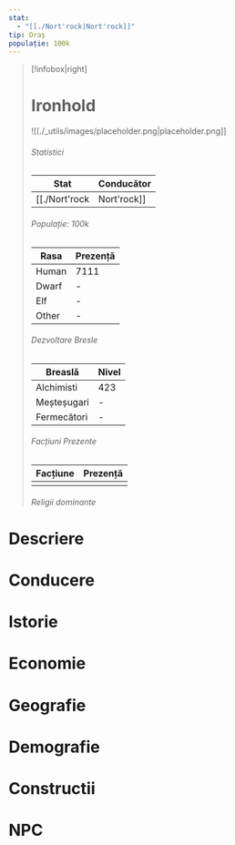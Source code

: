 ```yaml
---
stat:
  - "[[./Nort'rock|Nort'rock]]"
tip: Oraș
populație: 100k
---
```

> [!infobox|right]
> # Ironhold
> ![[./_utils/images/placeholder.png|placeholder.png]]
> ###### Statistici
> | Stat | Conducător |  
> |---| --- | 
> |[[./Nort'rock|Nort'rock]]|\-| 
> ###### Populație: 100k 
> | Rasa | Prezență |
> | ---- | ---- |
> | Human | 7111 |
> | Dwarf | \- |
> | Elf | \- |
> | Other | \- |
> ###### Dezvoltare Bresle
> | Breaslă | Nivel |
> | ---- | ---- |
> | Alchimisti |  423|
> | Meșteșugari | \-|
> | Fermecători | \-|
> ###### Facțiuni Prezente
> | Facțiune | Prezență |
> |---|---|
> | | |
> ###### Religii dominante
# Descriere
# Conducere
# Istorie
# Economie
# Geografie
# Demografie
# Constructii
# NPC
<div><ul class="dataview list-view-ul"></ul></div>
<div><ul class="dataview list-view-ul"></ul></div>
